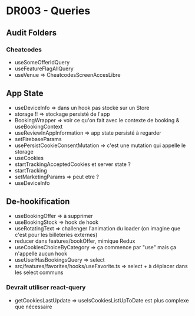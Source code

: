 # DR003 - Queries

## Audit Folders

### Cheatcodes

- useSomeOfferIdQuery
- useFeatureFlagAllQuery
- useVenue => CheatcodesScreenAccesLibre

## App State

- useDeviceInfo => dans un hook pas stocké sur un Store
- storage !! => stockage persisté de l'app
- BookingWrapper => voir ce qu'on fait avec le contexte de booking & useBookingContext
- useReviewInAppInformation => app state persisté à regarder
- setFirebaseParams
- usePersistCookieConsentMutation => c'est une mutation qui appelle le storage
- useCookies
- startTrackingAcceptedCookies et server state ?
- startTracking
- setMarketingParams => peut etre ?
- useDeviceInfo

## De-hookification

- useBookingOffer => à supprimer
- useBookingStock => hook de hook
- useRotatingText => challenger l'animation du loader (on imagine que c'est pour les billeteries externes)
- reducer dans features/bookOffer, mimique Redux
- useCookiesChoiceByCategory => ça commence par "use" mais ça n'appelle aucun hook
- useUserHasBookingsQuery => select
- src/features/favorites/hooks/useFavorite.ts => select + à déplacer dans les select communs

### Devrait utiliser react-query

- getCookiesLastUpdate => useIsCookiesListUpToDate est plus complexe que nécessaire
